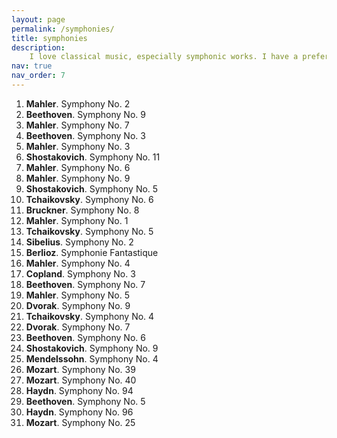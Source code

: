 ```yaml
---
layout: page
permalink: /symphonies/
title: symphonies
description: 
    I love classical music, especially symphonic works. I have a preference towards works composed in the late-classical or romantic eras, but really I enjoy anything! Here, I provide a loose ranking of symphonies of which I have a good familiarity with. Please feel to email me any symphonies you recommend!
nav: true
nav_order: 7 
---
```


1. **Mahler**. Symphony No. 2  
1. **Beethoven**. Symphony No. 9  
1. **Mahler**. Symphony No. 7  
1. **Beethoven**. Symphony No. 3  
1. **Mahler**. Symphony No. 3
1. **Shostakovich**. Symphony No. 11
1. **Mahler**. Symphony No. 6  
1. **Mahler**. Symphony No. 9
1. **Shostakovich**. Symphony No. 5  
1. **Tchaikovsky**. Symphony No. 6  
1. **Bruckner**. Symphony No. 8  
1. **Mahler**. Symphony No. 1  
1. **Tchaikovsky**. Symphony No. 5
1. **Sibelius**. Symphony No. 2  
1. **Berlioz**. Symphonie Fantastique
1. **Mahler**. Symphony No. 4  
1. **Copland**. Symphony No. 3
1. **Beethoven**. Symphony No. 7
1. **Mahler**. Symphony No. 5  
1. **Dvorak**. Symphony No. 9  
1. **Tchaikovsky**. Symphony No. 4  
1. **Dvorak**. Symphony No. 7  
1. **Beethoven**. Symphony No. 6
1. **Shostakovich**. Symphony No. 9
1. **Mendelssohn**. Symphony No. 4  
1. **Mozart**. Symphony No. 39
1. **Mozart**. Symphony No. 40
1. **Haydn**. Symphony No. 94 
1. **Beethoven**. Symphony No. 5
1. **Haydn**. Symphony No. 96
1. **Mozart**. Symphony No. 25